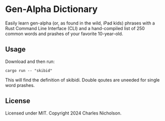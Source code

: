 # Gen-Alpha Dictionary

Easily learn gen-alpha (or, as found in the wild, iPad kids) phrases with a Rust Command Line Interface (CLI) and a hand-compiled list of 250 common words and prashes of your favorite 10-year-old. 

## Usage

Download and then run:

`cargo run -- "skibid"`

This will find the definition of skibidi. Double qoutes are uneeded for single word prashes.

## License

Licensed under MIT. Copyright 2024 Charles Nicholson.